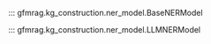 ::: gfmrag.kg_construction.ner_model.BaseNERModel


::: gfmrag.kg_construction.ner_model.LLMNERModel
